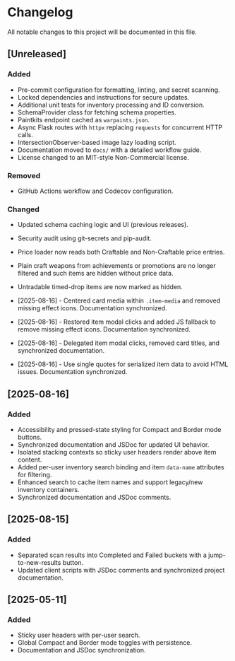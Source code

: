 # Changelog

All notable changes to this project will be documented in this file.

## [Unreleased]

### Added

- Pre-commit configuration for formatting, linting, and secret scanning.
- Locked dependencies and instructions for secure updates.
- Additional unit tests for inventory processing and ID conversion.
- SchemaProvider class for fetching schema properties.
- Paintkits endpoint cached as `warpaints.json`.
- Async Flask routes with `httpx` replacing `requests` for concurrent HTTP calls.
- IntersectionObserver-based image lazy loading script.
- Documentation moved to `docs/` with a detailed workflow guide.
- License changed to an MIT-style Non-Commercial license.

### Removed

- GitHub Actions workflow and Codecov configuration.

### Changed

- Updated schema caching logic and UI (previous releases).
- Security audit using git-secrets and pip-audit.
- Price loader now reads both Craftable and Non-Craftable price entries.
- Plain craft weapons from achievements or promotions are no longer filtered and
  such items are hidden without price data.
- Untradable timed-drop items are now marked as hidden.

- [2025-08-16] - Centered card media within `.item-media` and removed missing effect icons. Documentation synchronized.
- [2025-08-16] - Restored item modal clicks and added JS fallback to remove missing effect icons. Documentation synchronized.
- [2025-08-16] - Delegated item modal clicks, removed card titles, and synchronized documentation.
- [2025-08-16] - Use single quotes for serialized item data to avoid HTML issues. Documentation synchronized.

## [2025-08-16]

### Added

- Accessibility and pressed-state styling for Compact and Border mode buttons.
- Synchronized documentation and JSDoc for updated UI behavior.
- Isolated stacking contexts so sticky user headers render above item content.
- Added per-user inventory search binding and item `data-name` attributes for filtering.
- Enhanced search to cache item names and support legacy/new inventory containers.
- Synchronized documentation and JSDoc comments.

## [2025-08-15]

### Added

- Separated scan results into Completed and Failed buckets with a jump-to-new-results button.
- Updated client scripts with JSDoc comments and synchronized project documentation.

## [2025-05-11]

### Added

- Sticky user headers with per-user search.
- Global Compact and Border mode toggles with persistence.
- Documentation and JSDoc synchronization.
